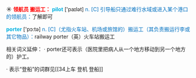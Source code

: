 ☀ <font color="red">**领航员 搬运工：**</font>
<font color="sky blue">**pilot**</font> ['paɪlət] 
<font color="#0070c0">n. [C] 引导船只通过难行水域或进入某个港口的领航员：</font>了解即可

<font color="sky blue">**porter**</font> ['pɔ:tə] 
<font color="#0070c0">n. [C]（尤指火车站、机场或旅馆的）搬运工（其负责搬运行李或其它物品）：</font>railway porter（英）火车站搬运工

相关词义延伸：
· porter还可表示（医院里把病人从一个地方移动到另一个地方的）护工。

· 表示“登船”的词群见[[34上车 登机 登船]]
